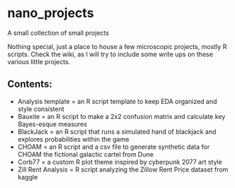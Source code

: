 # nano_projects
A small collection of small projects

Nothing special, just a place to house a few microscopic projects, mostly R scripts.  Check the wiki, as I will try to include some write ups on these various little projects.

## Contents:
- Analysis template = an R script template to keep EDA organized and style consistent
- Bauxite = an R script to make a 2x2 confusion matrix and calculate key Bayes-esque measures
- BlackJack = an R script that runs a simulated hand of blackjack and explores probabilities within the game
- CHOAM = an R script and a csv file to generate synthetic data for CHOAM the fictional galactic cartel from Dune
- Corb77 = a custom R plot theme inspired by cyberpunk 2077 art style
- Zill Rent Analysis = R script analyzing the Zillow Rent Price dataset from kaggle
